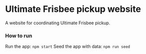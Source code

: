 # Ultimate Frisbee pickup website
A website for coordinating Ultimate Frisbee pickup.

### How to run

Run the app: `npm start`
Seed the app with data: `npm run seed`